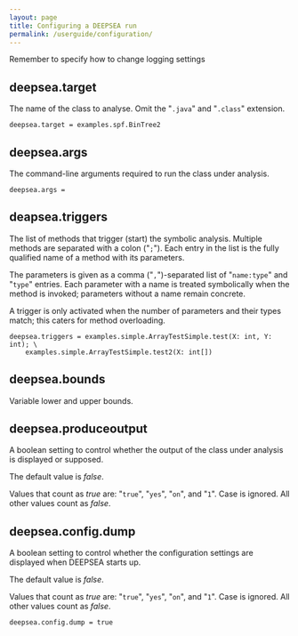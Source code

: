 ```yaml
---
layout: page
title: Configuring a DEEPSEA run
permalink: /userguide/configuration/
---
```


Remember to specify how to change logging settings

## deepsea.target

The name of the class to analyse.
Omit the "`.java`" and "`.class`" extension.

~~~
deepsea.target = examples.spf.BinTree2
~~~

## deepsea.args

The command-line arguments required to run the class under analysis.

~~~
deepsea.args =
~~~

## deapsea.triggers

The list of methods that trigger (start) the symbolic analysis.
Multiple methods are separated with a colon ("`;`").
Each entry in the list is the fully qualified name of a method with its
parameters.

The parameters is given as a comma ("`,`")-separated list of
"`name:type`" and "`type`" entries.
Each parameter with a name is treated symbolically when the method is invoked;
parameters without a name remain concrete.

A trigger is only activated when the number of parameters and their types
match; this caters for method overloading.

~~~
deepsea.triggers = examples.simple.ArrayTestSimple.test(X: int, Y: int); \
	examples.simple.ArrayTestSimple.test2(X: int[])
~~~

## deepsea.bounds

Variable lower and upper bounds.

## deepsea.produceoutput

A boolean setting to control whether the output of the class under analysis
is displayed or supposed.

The default value is _false_.

Values that count as _true_ are: "`true`", "`yes`", "`on`", and "`1`".
Case is ignored.  All other values count as _false_.

## deepsea.config.dump

A boolean setting to control whether the configuration settings are displayed
when DEEPSEA starts up.

The default value is _false_.

Values that count as _true_ are: "`true`", "`yes`", "`on`", and "`1`".
Case is ignored.  All other values count as _false_.

~~~
deepsea.config.dump = true
~~~

